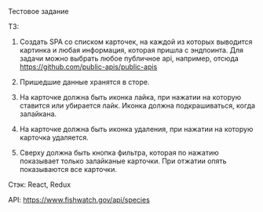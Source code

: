 Тестовое задание

ТЗ:
1) Создать SPA со списком карточек, на каждой из которых выводится картинка и любая информация, которая пришла с эндпоинта. Для задачи можно выбрать любое публичное api, например, отсюда https://github.com/public-apis/public-apis

2) Пришедшие данные хранятся в сторе.

3) На карточке должна быть иконка лайка, при нажатии на которую ставится или убирается лайк.
Иконка должна подкрашиваться, когда залайкана.

4) На карточке должна быть иконка удаления, при нажатии на которую карточка удаляется.

5) Сверху должна быть кнопка фильтра, которая по нажатию показывает только залайканые карточки. При отжатии опять показываются все карточки.

Стэк: React, Redux

API: https://www.fishwatch.gov/api/species